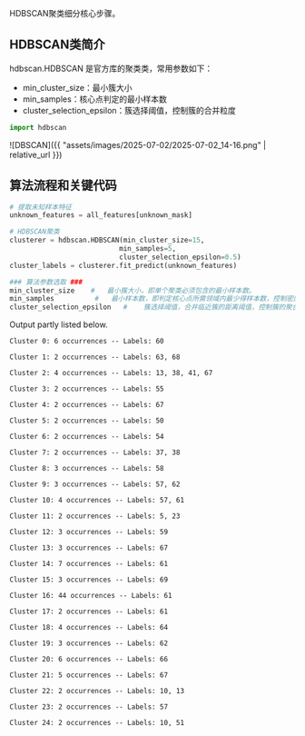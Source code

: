 HDBSCAN聚类细分核心步骤。

## HDBSCAN类简介

hdbscan.HDBSCAN 是官方库的聚类类，常用参数如下：
* min_cluster_size：最小簇大小
* min_samples：核心点判定的最小样本数
* cluster_selection_epsilon：簇选择阈值，控制簇的合并粒度

```python
import hdbscan
```

![DBSCAN]({{ "assets/images/2025-07-02/2025-07-02_14-16.png" | relative_url }})

## 算法流程和关键代码

```python
# 提取未知样本特征
unknown_features = all_features[unknown_mask]

# HDBSCAN聚类
clusterer = hdbscan.HDBSCAN(min_cluster_size=15, 
                           min_samples=5,
                           cluster_selection_epsilon=0.5)
cluster_labels = clusterer.fit_predict(unknown_features)

### 算法参数选取 ###
min_cluster_size    #   最小簇大小，即单个聚类必须包含的最小样本数。
min_samples          #   最小样本数，即判定核心点所需领域内最少得样本数，控制密度敏感度。
cluster_selection_epsilon   #    簇选择阈值，合并临近簇的距离阈值，控制簇的聚合粒度。
```

Output partly listed below.

```
Cluster 0: 6 occurrences -- Labels: 60

Cluster 1: 2 occurrences -- Labels: 63, 68

Cluster 2: 4 occurrences -- Labels: 13, 38, 41, 67

Cluster 3: 2 occurrences -- Labels: 55

Cluster 4: 2 occurrences -- Labels: 67

Cluster 5: 2 occurrences -- Labels: 50

Cluster 6: 2 occurrences -- Labels: 54

Cluster 7: 2 occurrences -- Labels: 37, 38

Cluster 8: 3 occurrences -- Labels: 58

Cluster 9: 3 occurrences -- Labels: 57, 62

Cluster 10: 4 occurrences -- Labels: 57, 61

Cluster 11: 2 occurrences -- Labels: 5, 23

Cluster 12: 3 occurrences -- Labels: 59

Cluster 13: 3 occurrences -- Labels: 67

Cluster 14: 7 occurrences -- Labels: 61

Cluster 15: 3 occurrences -- Labels: 69

Cluster 16: 44 occurrences -- Labels: 61

Cluster 17: 2 occurrences -- Labels: 61

Cluster 18: 4 occurrences -- Labels: 64

Cluster 19: 3 occurrences -- Labels: 62

Cluster 20: 6 occurrences -- Labels: 66

Cluster 21: 5 occurrences -- Labels: 67

Cluster 22: 2 occurrences -- Labels: 10, 13

Cluster 23: 2 occurrences -- Labels: 57

Cluster 24: 2 occurrences -- Labels: 10, 51
```
